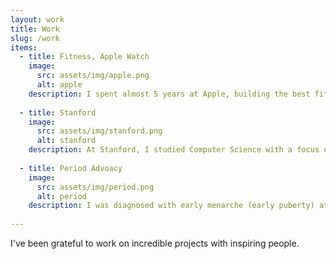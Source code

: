 ```yaml
---
layout: work
title: Work
slug: /work
items:
  - title: Fitness, Apple Watch
    image:
      src: assets/img/apple.png
      alt: apple
    description: I spent almost 5 years at Apple, building the best fitness software in the world. I built and managed Fitness+, the first fitness service built for Apple Watch. My team built user experiences on iPhone, iPad, AppleTV, and Apple Watch that spanned customer acquisition and onboarding, personalized recommendations, in-session workout experiences, and more. Before Fitness+, I worked on personalized activity coaching and activity sharing, two more features that help users love their Apple Watch.<br /><br />I have been a vocal advocate for advancing women and underrepresented developers, and led initiatives at Apple around that goal. I co-founded Diversity in Swift, Women on Watch, and Women in Fitness, and spearheaded a rehaul of recruiting practices to prioritize equity and transparency. This work fueled and energized me, and I am extremely grateful to spend time in these spaces.
    
  - title: Stanford
    image:
      src: assets/img/stanford.png
      alt: stanford
    description: At Stanford, I studied Computer Science with a focus on Human Computer Interaction. As a student who entered college wanting to be a doctor, I was drawn to the impact of computing across industries, especially healthcare. My classes focused on computer science fundamentals as well as cross disclipinary work on the impact of software on ethics, human rights, and consumer behavior. 
    
  - title: Period Advoacy
    image:
      src: assets/img/period.png
      alt: period
    description: I was diagnosed with early menarche (early puberty) at the age of 9, which started me on a journey of period advocacy work that has spanned decades. In high school and college, I conducted educational workshops with the Girl Scouts of America, and I conducted research at Stanford on the impacts on adolescents of stress during puberty.
    
---
```


I've been grateful to work on incredible projects with inspiring people.  
<br />
<br />
